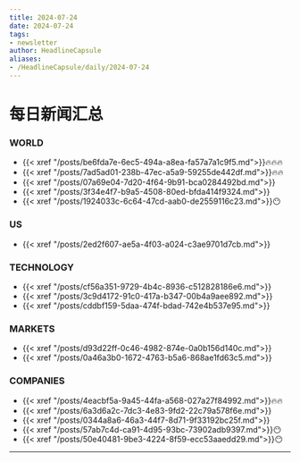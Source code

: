 ```yaml
---
title: 2024-07-24
date: 2024-07-24
tags: 
- newsletter
author: HeadlineCapsule
aliases: 
- /HeadlineCapsule/daily/2024-07-24
---
```


# 每日新闻汇总

### WORLD

- {{< xref "/posts/be6fda7e-6ec5-494a-a8ea-fa57a7a1c9f5.md">}}🔥🔥🔥
- {{< xref "/posts/7ad5ad01-238b-47ec-a5a9-59255de442df.md">}}🔥🔥
- {{< xref "/posts/07a69e04-7d20-4f64-9b91-bca0284492bd.md">}}
- {{< xref "/posts/3f34e4f7-b9a5-4508-80ed-bfda414f9324.md">}}
- {{< xref "/posts/1924033c-6c64-47cd-aab0-de2559116c23.md">}}😶

### US

- {{< xref "/posts/2ed2f607-ae5a-4f03-a024-c3ae9701d7cb.md">}}

### TECHNOLOGY

- {{< xref "/posts/cf56a351-9729-4b4c-8936-c512828186e6.md">}}
- {{< xref "/posts/3c9d4172-91c0-417a-b347-00b4a9aee892.md">}}
- {{< xref "/posts/cddbf159-5daa-474f-bdad-742e4b537e95.md">}}

### MARKETS

- {{< xref "/posts/d93d22ff-0c46-4982-874e-0a0b156d140c.md">}}
- {{< xref "/posts/0a46a3b0-1672-4763-b5a6-868ae1fd63c5.md">}}

### COMPANIES

- {{< xref "/posts/4eacbf5a-9a45-44fa-a568-027a27f84992.md">}}🔥🔥
- {{< xref "/posts/6a3d6a2c-7dc3-4e83-9fd2-22c79a578f6e.md">}}
- {{< xref "/posts/0344a8a6-46a3-44f7-8d71-9f33192bc25f.md">}}
- {{< xref "/posts/57ab7c4d-ca91-4d95-93bc-73902adb9397.md">}}😶
- {{< xref "/posts/50e40481-9be3-4224-8f59-ecc53aaedd29.md">}}😶

---

